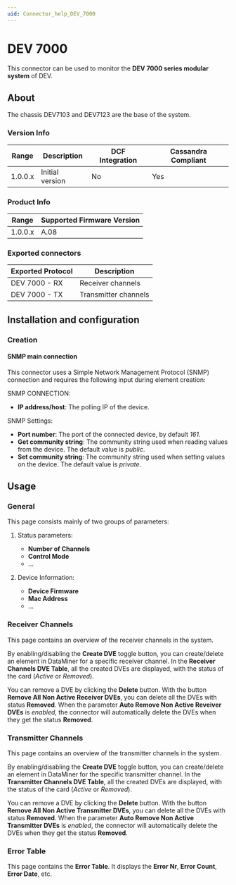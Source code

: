 ```yaml
---
uid: Connector_help_DEV_7000
---
```


# DEV 7000

This connector can be used to monitor the **DEV 7000 series modular system** of DEV.

## About

The chassis DEV7103 and DEV7123 are the base of the system.

### Version Info

| Range | Description | DCF Integration | Cassandra Compliant |
|------------------|-----------------|---------------------|-------------------------|
| 1.0.0.x          | Initial version | No                  | Yes                     |

### Product Info

| Range | Supported Firmware Version |
|------------------|-----------------------------|
| 1.0.0.x          | A.08                        |

### Exported connectors

| **Exported Protocol** | **Description**      |
|-----------------------|----------------------|
| DEV 7000 - RX         | Receiver channels    |
| DEV 7000 - TX         | Transmitter channels |

## Installation and configuration

### Creation

#### SNMP main connection

This connector uses a Simple Network Management Protocol (SNMP) connection and requires the following input during element creation:

SNMP CONNECTION:

- **IP address/host**: The polling IP of the device.

SNMP Settings:

- **Port number**: The port of the connected device, by default *161*.
- **Get community string**: The community string used when reading values from the device. The default value is *public*.
- **Set community string**: The community string used when setting values on the device. The default value is *private*.

## Usage

### General

This page consists mainly of two groups of parameters:

1. Status parameters:

   - **Number of Channels**
   - **Control Mode**
   - ...

1. Device Information:

   - **Device Firmware**
   - **Mac Address**
   - ...

### Receiver Channels

This page contains an overview of the receiver channels in the system.

By enabling/disabling the **Create DVE** toggle button, you can create/delete an element in DataMiner for a specific receiver channel. In the **Receiver Channels DVE Table**, all the created DVEs are displayed, with the status of the card (*Active* or *Removed*).

You can remove a DVE by clicking the **Delete** button. With the button **Remove All Non Active Receiver DVEs**, you can delete all the DVEs with status **Removed**. When the parameter **Auto Remove Non Active Reveiver DVEs** is *enabled,* the connector will automatically delete the DVEs when they get the status **Removed**.

### Transmitter Channels

This page contains an overview of the transmitter channels in the system.

By enabling/disabling the **Create DVE** toggle button, you can create/delete an element in DataMiner for the specific transmitter channel. In the **Transmitter Channels DVE Table**, all the created DVEs are displayed, with the status of the card (*Active* or *Removed*).

You can remove a DVE by clicking the **Delete** button. With the button **Remove All Non Active Transmitter DVEs**, you can delete all the DVEs with status **Removed**. When the parameter **Auto Remove Non Active Transmitter DVEs** is *enabled*, the connector will automatically delete the DVEs when they get the status **Removed**.

### Error Table

This page contains the **Error Table**. It displays the **Error Nr**, **Error Count**, **Error Date**, etc.
